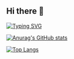 ## Hi there 👋

<!--
**Vizzinii/Vizzinii** is a ✨ _special_ ✨ repository because its `README.md` (this file) appears on your GitHub profile.

Here are some ideas to get you started:

- 🔭 I’m currently working on ...
- 🌱 I’m currently learning ...
- 👯 I’m looking to collaborate on ...
- 🤔 I’m looking for help with ...
- 💬 Ask me about ...
- 📫 How to reach me: ...
- 😄 Pronouns: ...
- ⚡ Fun fact: ...
-->
[![Typing SVG](https://readme-typing-svg.demolab.com?font=Fira+Code&pause=1000&color=618EF7&width=435&lines=The+five+boxing+wizards+jump+quickly)](https://git.io/typing-svg)

[![Anurag's GitHub stats](https://github-readme-stats.vercel.app/api?username=Vizzinii)](https://github.com/anuraghazra/github-readme-stats)


[![Top Langs](https://github-readme-stats.vercel.app/api/top-langs/?username=Vizzinii)](https://github.com/Vizzinii/github-readme-stats)
